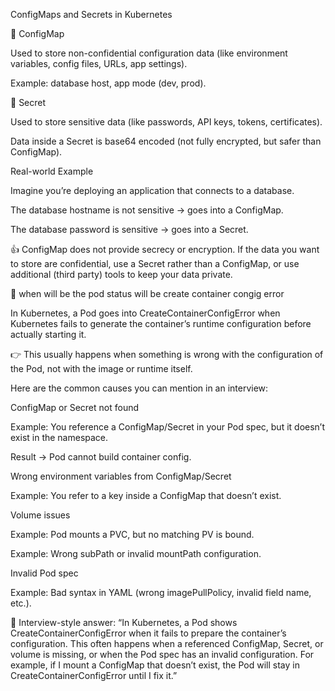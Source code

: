 ConfigMaps and Secrets in Kubernetes

🔹 ConfigMap

Used to store non-confidential configuration data (like environment variables, config files, URLs, app settings).

Example: database host, app mode (dev, prod).

🔹 Secret

Used to store sensitive data (like passwords, API keys, tokens, certificates).

Data inside a Secret is base64 encoded (not fully encrypted, but safer than ConfigMap).

Real-world Example

Imagine you’re deploying an application that connects to a database.

The database hostname is not sensitive → goes into a ConfigMap.

The database password is sensitive → goes into a Secret.

👍 ConfigMap does not provide secrecy or encryption. If the data you want to store are confidential, use a Secret rather than a ConfigMap, or use additional (third party) tools to keep your data private.


📌 when will be the pod status will be create container congig error

In Kubernetes, a Pod goes into CreateContainerConfigError when Kubernetes fails to generate the container’s runtime configuration before actually starting it.

👉 This usually happens when something is wrong with the configuration of the Pod, not with the image or runtime itself.

Here are the common causes you can mention in an interview:

ConfigMap or Secret not found

Example: You reference a ConfigMap/Secret in your Pod spec, but it doesn’t exist in the namespace.

Result → Pod cannot build container config.

Wrong environment variables from ConfigMap/Secret

Example: You refer to a key inside a ConfigMap that doesn’t exist.

Volume issues

Example: Pod mounts a PVC, but no matching PV is bound.

Example: Wrong subPath or invalid mountPath configuration.

Invalid Pod spec

Example: Bad syntax in YAML (wrong imagePullPolicy, invalid field name, etc.).

📌 Interview-style answer:
“In Kubernetes, a Pod shows CreateContainerConfigError when it fails to prepare the container’s configuration. This often happens when a referenced ConfigMap, Secret, or volume is missing, or when the Pod spec has an invalid configuration. For example, if I mount a ConfigMap that doesn’t exist, the Pod will stay in CreateContainerConfigError until I fix it.”
